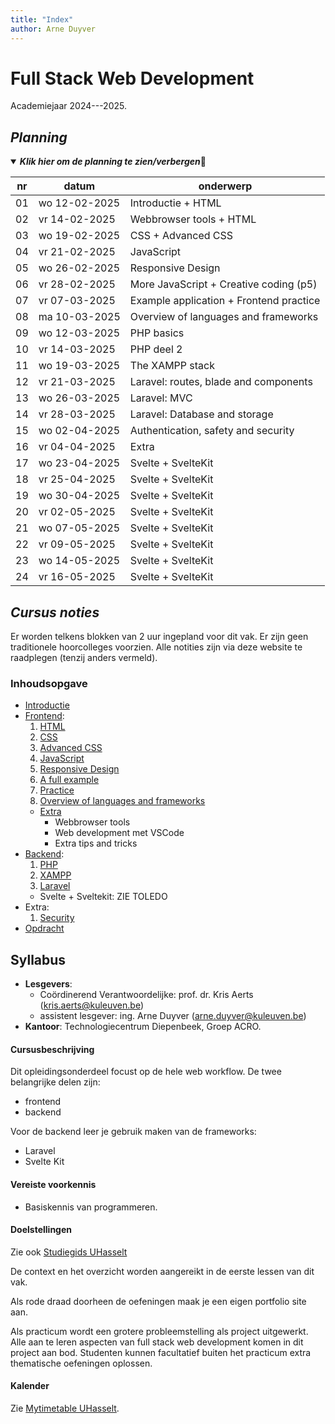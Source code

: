 ```yaml
---
title: "Index"
author: Arne Duyver
---
```


# Full Stack Web Development

Academiejaar 2024---2025.


## _Planning_

<details open>
<summary><i><b>Klik hier om de planning te zien/verbergen</b></i>🔽</summary>
<p>

| nr  | datum         | onderwerp                              |
|-----|---------------|----------------------------------------|
| 01  | wo 12-02-2025 | Introductie + HTML                     |
| 02  | vr 14-02-2025 | Webbrowser tools + HTML                |
| 03  | wo 19-02-2025 | CSS + Advanced CSS                     |
| 04  | vr 21-02-2025 | JavaScript                             |
| 05  | wo 26-02-2025 | Responsive Design                      |
| 06  | vr 28-02-2025 | More JavaScript + Creative coding (p5) | 
| 07  | vr 07-03-2025 | Example application + Frontend practice|
| 08  | ma 10-03-2025 | Overview of languages and frameworks   |
| 09  | wo 12-03-2025 | PHP basics                             |
| 10  | vr 14-03-2025 | PHP deel 2                             |
| 11  | wo 19-03-2025 | The XAMPP stack                        |
| 12  | vr 21-03-2025 | Laravel: routes, blade and components  |
| 13  | wo 26-03-2025 | Laravel: MVC                           |
| 14  | vr 28-03-2025 | Laravel: Database and storage          |
| 15  | wo 02-04-2025 | Authentication, safety and security    |
| 16  | vr 04-04-2025 | Extra                                  |
| 17  | wo 23-04-2025 | Svelte + SvelteKit                     |
| 18  | vr 25-04-2025 | Svelte + SvelteKit                     |
| 19  | wo 30-04-2025 | Svelte + SvelteKit                     |
| 20  | vr 02-05-2025 | Svelte + SvelteKit                     |
| 21  | wo 07-05-2025 | Svelte + SvelteKit                     |
| 22  | vr 09-05-2025 | Svelte + SvelteKit                     |
| 23  | wo 14-05-2025 | Svelte + SvelteKit                     |
| 24  | vr 16-05-2025 | Svelte + SvelteKit                     |

</p>
</details>

## _Cursus noties_

Er worden telkens blokken van 2 uur ingepland voor dit vak. Er zijn geen traditionele hoorcolleges voorzien. Alle notities zijn via deze website te raadplegen (tenzij anders vermeld).

### Inhoudsopgave

- [Introductie](/introductie)
- [Frontend](/frontend):
    1. [HTML](/frontend/html_basics/) 
    2. [CSS](/frontend/css_basics/)
    3. [Advanced CSS](/frontend/css_advanced!/)
    4. [JavaScript](/frontend/javaScript_basics!/)
    5. [Responsive Design](/frontend/responsive_design!/)
    6. [A full example](/frontend/full_example/)
    7. [Practice](/frontend/practice/)
    8. [Overview of languages and frameworks](/frontend/overview_frameworks/)
    - [Extra](/frontend/extra)
        - Webbrowser tools
        - Web development met VSCode
        - Extra tips and tricks
- [Backend](/backend!/):
    1. [PHP](/backend/php_basics!/)
    2. [XAMPP](/backend/xampp/)
    3. [Laravel](/backend/laravel)
    - Svelte + Sveltekit: ZIE TOLEDO
- Extra:
    1. [Security](/extra/websecurity!/)
- [Opdracht](/Opdracht/)

## Syllabus

- **Lesgevers**:
    + Coördinerend Verantwoordelijke: prof. dr. Kris Aerts ([kris.aerts@kuleuven.be](mailto:kris.aerts@kuleuven.be))
    + assistent lesgever: ing. Arne Duyver ([arne.duyver@kuleuven.be](mailto:arne.duyver@kuleuven.be))
- **Kantoor**: Technologiecentrum Diepenbeek, Groep ACRO. 


#### Cursusbeschrijving

Dit opleidingsonderdeel focust op de hele web workflow. De twee belangrijke delen zijn:

- frontend
- backend

Voor de backend leer je gebruik maken van de frameworks:

- Laravel
- Svelte Kit

#### Vereiste voorkennis

- Basiskennis van programmeren.

#### Doelstellingen

Zie ook [Studiegids UHasselt](https://studiegidswww.uhasselt.be/opleidingsonderdeel.aspx?a=2025&i=4891)
    
De context en het overzicht worden aangereikt in de eerste lessen van dit vak.

Als rode draad doorheen de oefeningen maak je een eigen portfolio site aan.

Als practicum wordt een grotere probleemstelling als project uitgewerkt. Alle aan te leren aspecten van full stack web development komen in dit project aan bod. Studenten kunnen facultatief buiten het practicum extra thematische oefeningen oplossen.


#### Kalender

Zie [Mytimetable UHasselt](https://mytimetable.uhasselt.be/).
